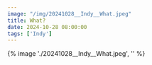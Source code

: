 ```yaml
---
image: "/img/20241028__Indy__What.jpeg"
title: What? 
date: 2024-10-28 08:00:00
tags: ['Indy']
---
```

{% image './20241028__Indy__What.jpeg', '' %}